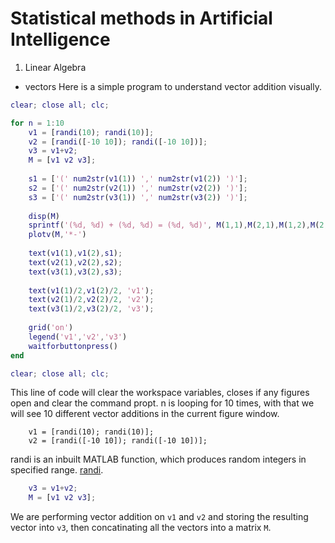 # Statistical methods in Artificial Intelligence 

1. Linear Algebra
  - vectors
  Here is a simple program to understand vector addition visually. 

``` matlab
clear; close all; clc;

for n = 1:10
    v1 = [randi(10); randi(10)];
    v2 = [randi([-10 10]); randi([-10 10])];
    v3 = v1+v2;
    M = [v1 v2 v3];
    
    s1 = ['(' num2str(v1(1)) ',' num2str(v1(2)) ')'];
    s2 = ['(' num2str(v2(1)) ',' num2str(v2(2)) ')'];
    s3 = ['(' num2str(v3(1)) ',' num2str(v3(2)) ')'];
    
    disp(M)
    sprintf('(%d, %d) + (%d, %d) = (%d, %d)', M(1,1),M(2,1),M(1,2),M(2,2),M(1,3),M(2,3))  
    plotv(M,'*-')
    
    text(v1(1),v1(2),s1);
    text(v2(1),v2(2),s2);
    text(v3(1),v3(2),s3);
    
    text(v1(1)/2,v1(2)/2, 'v1');
    text(v2(1)/2,v2(2)/2, 'v2');
    text(v3(1)/2,v3(2)/2, 'v3');
    
    grid('on')
    legend('v1','v2','v3')
    waitforbuttonpress()
end

```

``` matlab
clear; close all; clc;
```
This line of code will clear the workspace variables, closes if any figures open and clear the command propt. 
n is looping for 10 times, with that we will see 10 different vector additions in the current figure window. 

```
    v1 = [randi(10); randi(10)];
    v2 = [randi([-10 10]); randi([-10 10])];
```
randi is an inbuilt MATLAB function, which produces random integers in specified range. [randi](https://in.mathworks.com/help/matlab/ref/randi.html "Title").

```matlab
    v3 = v1+v2;
    M = [v1 v2 v3];
```
We are performing vector addition on `v1` and `v2` and storing the resulting vector into `v3`, then concatinating all the vectors into a matrix `M`.

